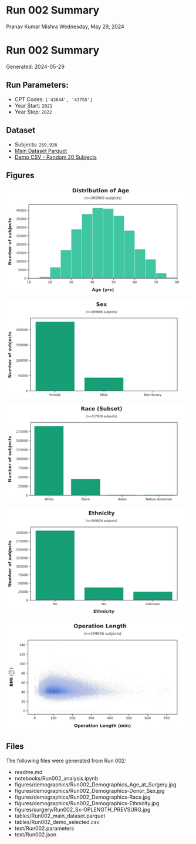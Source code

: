 # Run 002 Summary
Pranav Kumar Mishra
Wednesday, May 29, 2024

# Run 002 Summary

Generated: 2024-05-29

## Run Parameters:

- CPT Codes: `['43644', '43755']`
- Year Start: `2021`
- Year Stop: `2022`

## Dataset

- Subjects: `269,926`
- [Main Dataset
  Parquet](data/analysis/bariatric/runs/run_002/tables/Run002_main_dataset.parquet)
- [Demo CSV - Random 20
  Subjects](data/analysis/bariatric/runs/run_002/tables/Run002_demo_selected.csv)

## Figures

![Run002_Demographics_Age_at_Surgery.jpg](figures/demographics/Run002_Demographics_Age_at_Surgery.jpg)

![Run002_Demographics-Donor_Sex.jpg](figures/demographics/Run002_Demographics-Donor_Sex.jpg)

![Run002_Demographics-Race.jpg](figures/demographics/Run002_Demographics-Race.jpg)

![Run002_Demographics-Ethnicity.jpg](figures/demographics/Run002_Demographics-Ethnicity.jpg)

![Run002_Sx-OPLENGTH_PREVSURG.jpg](figures/surgery/Run002_Sx-OPLENGTH_PREVSURG.jpg)

## Files

The following files were generated from Run 002:

- readme.md
- notebooks/Run002_analysis.ipynb
- figures/demographics/Run002_Demographics_Age_at_Surgery.jpg
- figures/demographics/Run002_Demographics-Donor_Sex.jpg
- figures/demographics/Run002_Demographics-Race.jpg
- figures/demographics/Run002_Demographics-Ethnicity.jpg
- figures/surgery/Run002_Sx-OPLENGTH_PREVSURG.jpg
- tables/Run002_main_dataset.parquet
- tables/Run002_demo_selected.csv
- text/Run002.parameters
- text/Run002.json
